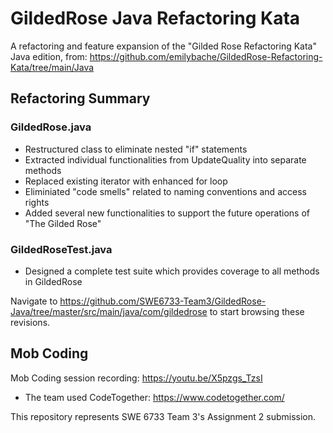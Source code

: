 # GildedRose Java Refactoring Kata

A refactoring and feature expansion of the "Gilded Rose Refactoring Kata" Java edition, from:
https://github.com/emilybache/GildedRose-Refactoring-Kata/tree/main/Java

## Refactoring Summary

### GildedRose.java

- Restructured class to eliminate nested "if" statements
- Extracted individual functionalities from UpdateQuality into separate methods
- Replaced existing iterator with enhanced for loop
- Eliminiated "code smells" related to naming conventions and access rights
- Added several new functionalities to support the future operations of "The Gilded Rose"

### GildedRoseTest.java

- Designed a complete test suite which provides coverage to all methods in GildedRose

Navigate to https://github.com/SWE6733-Team3/GildedRose-Java/tree/master/src/main/java/com/gildedrose 
to start browsing these revisions.

## Mob Coding

Mob Coding session recording: https://youtu.be/X5pzgs_TzsI

- The team used CodeTogether: https://www.codetogether.com/

This repository represents SWE 6733 Team 3's Assignment 2 submission.
